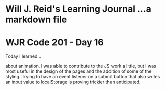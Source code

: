 Will J. Reid's Learning Journal
...a markdown file
===============================
# WJR Code 201 - Day 16

Today I learned...

about animation.  I was able to contribute to the JS work a little, but I was most useful in the design of the pages and the addition of some of the styling.  Trying to have an event listener on a submit button that also writes an input value to localStorage is proving trickier than anticipated.
